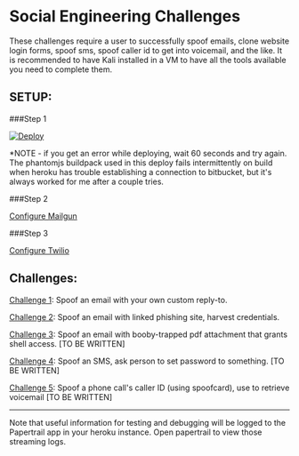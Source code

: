 # Social Engineering Challenges

These challenges require a user to successfully spoof emails, clone website login forms, spoof sms, spoof caller id to get into voicemail, and the like. It is recommended to have Kali installed in a VM to have all the tools available you need to complete them.

SETUP:
----------------------

###Step 1

[![Deploy](https://www.herokucdn.com/deploy/button.png)](https://heroku.com/deploy)

*NOTE - if you get an error while deploying, wait 60 seconds and try again. The phantomjs buildpack used in this deploy fails intermittently on build when heroku has trouble establishing a connection to bitbucket, but it's always worked for me after a couple tries.

###Step 2

[Configure Mailgun](https://github.com/breakthenet/HackMe-Social-Engineering-Challenges/blob/master/setup/mailgun.md)

###Step 3

[Configure Twilio](https://github.com/breakthenet/HackMe-Social-Engineering-Challenges/blob/master/setup/twilio.md)


Challenges:
----------------------

[Challenge 1](https://github.com/breakthenet/HackMe-Social-Engineering-Challenges/blob/master/challenges/challenge_1.md): Spoof an email with your own custom reply-to.

[Challenge 2](https://github.com/breakthenet/HackMe-Social-Engineering-Challenges/blob/master/challenges/challenge_2.md): Spoof an email with linked phishing site, harvest credentials.

[Challenge 3](https://github.com/breakthenet/HackMe-Social-Engineering-Challenges/blob/master/challenges/challenge_3.md): Spoof an email with booby-trapped pdf attachment that grants shell access. [TO BE WRITTEN]

[Challenge 4](https://github.com/breakthenet/HackMe-Social-Engineering-Challenges/blob/master/challenges/challenge_4.md): Spoof an SMS, ask person to set password to something. [TO BE WRITTEN]

[Challenge 5](https://github.com/breakthenet/HackMe-Social-Engineering-Challenges/blob/master/challenges/challenge_5.md): Spoof a phone call's caller ID (using spoofcard), use to retrieve voicemail [TO BE WRITTEN]

----------------------

Note that useful information for testing and debugging will be logged to the Papertrail app in your heroku instance. Open papertrail to view those streaming logs.
